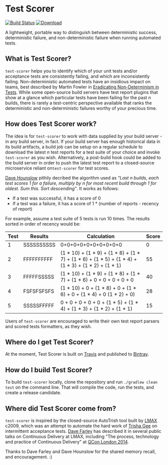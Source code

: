 # Test Scorer

[![Build Status](https://travis-ci.org/SteveSmithCD/test-scorer.svg?branch=master)](https://travis-ci.org/SteveSmithCD/test-scorer) [ ![Download](https://api.bintray.com/packages/stevesmithcd/releases/test-scorer/images/download.svg) ](https://bintray.com/stevesmithcd/releases/test-scorer/_latestVersion)

A lightweight, portable way to distinguish between deterministic success, deterministic failure, and non-deterministic 
failure when running automated tests. 

## What is Test Scorer?

`test-scorer` helps you to identify which of your unit tests and/or acceptance tests are consistently failing, and 
which are inconsistently failing. Non-deterministic automated tests have an insidious impact on teams, best described
by Martin Fowler in [Eradicating Non-Determinism in Tests](https://www.martinfowler.com/articles/nonDeterminism.html). 
While some open-source build servers have test report plugins that show at a glance which particular tests have been
failing for the past *n* builds, there is rarely a test-centric perspective available that ranks the deterministic
and non-deterministic failures worthy of your precious time.

## How does Test Scorer work?

The idea is for `test-scorer` to work with data supplied by your build server - in any build server, in fact. If your
build server has enough historical data in its build artifacts, a build job can be setup on a regular schedule to 
download the latest *n* test reports for a test suite of your choice and invoke `test-scorer` as you wish. 
Alternatively, a post-build hook could be added to the build server in order to push the latest test report to a 
closed-source microservice reliant on`test-scorer` for test scores. 

[Dave Hounslow](https://www,twitter.com/thinkfoo) pithily decribed the algorithm used as *"Last n builds, each test 
scores 1 for a failure, multiply by n for most recent build through 1  for oldest. Sum this. Sort descending"*. It works
as follows:

- If a test was successful, it has a score of 0
- If a test was a failure, it has a score of 1 * (number of reports - recency of report)

For example, assume a test suite of 5 tests is run 10 times. The results sorted in order of recency would be:

|Test|Results|Calculation|Score|
|----|-------|-----------|-----|
|1|SSSSSSSSSS|0+0+0+0+0+0+0+0+0+0|0|
|2|FFFFFFFFFF|(1 * 10) + (1 * 9) + (1 * 8) + (1 * 7) + (1 * 6) + (1 * 5) + (1 * 4) + (1 * 3) + (1 * 2) + (1 * 1)|55|
|3|FFFFFSSSSS|(1 * 10) + (1 * 9) + (1 * 8) + (1 * 7) + (1 * 6) + 0 + 0 + 0 + 0 + 0|40|
|4|FSFSFSFSFS|(1 * 10) + 0 + (1 * 8) + 0 + (1 * 6) + 0 + (1 * 4) + 0 (1 * 2) + 0)|28|
|5|SSSSSFFFFF|0 + 0 + 0 + 0 + 0 + (1 * 5) + (1 * 4) + (1 * 3) + (1 * 2) + (1 * 1)|15|
 
Users of `test-scorer` are encouraged to write their own test report parsers and scored tests formatters, as they wish.

## Where do I get Test Scorer? 

At the moment, Test Scorer is built on [Travis](https://travis-ci.org/SteveSmithCD/test-scorer) and published to 
[Bintray](https://api.bintray.com/packages/SteveSmithCD/releases/test-scorer/).

## How do I build Test Scorer?

To build `test-scorer` locally, clone the repository and run `./gradlew clean test` on the command line. That will 
compile the code, run the tests, and create a release candidate.

## Where did Test Scorer come from?

`test-scorer` is inspired by the closed-source AutoTrish tool built by [LMAX](www.lmax.com) c2009, which was an 
attempt to automate the hard work of [Trisha Gee](https://github.com/trishagee) on intermittent acceptance tests. 
[Dave Farley](https://www.twitter.com/DaveFarley77) has described it in several public talks on Continuous Delivery at LMAX, including "The process, 
technology and practice of Continuous Delivery" at [QCon London 2014](https://qconlondon.com/london-2014/london-2014/speaker/Dave+Farley.html).  
 
Thanks to Dave Farley and Dave Hounslow for the shared memory recall, and encouragement. :)  